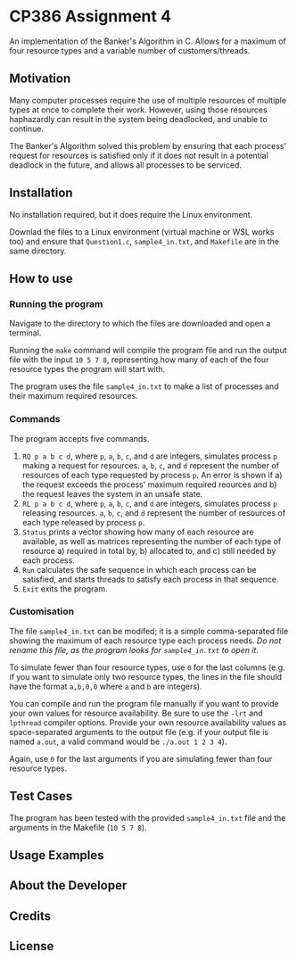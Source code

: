 # CP386 Assignment 4

An implementation of the Banker's Algorithm in C. Allows for a maximum of four resource types and a variable number of customers/threads.

## Motivation

Many computer processes require the use of multiple resources of multiple types at once to complete their work. However, using those resources haphazardly can result in the system being deadlocked, and unable to continue.

The Banker's Algorithm solved this problem by ensuring that each process' request for resources is satisfied only if it does not result in a potential deadlock in the future, and allows all processes to be serviced.

## Installation

No installation required, but it does require the Linux environment.

Downlad the files to a Linux environment (virtual machine or WSL works too) and ensure that `Question1.c`, `sample4_in.txt`, and `Makefile` are in the same directory.

## How to use

### Running the program

Navigate to the directory to which the files are downloaded and open a terminal.

Running the `make` command will compile the program file and run the output file with the input `10 5 7 8`, representing how many of each of the four resource types the program will start with.

The program uses the file `sample4_in.txt` to make a list of processes and their maximum required resources.

### Commands

The program accepts five commands.

1. `RQ p a b c d`, where `p`, `a`, `b`, `c`, and `d` are integers, simulates process `p` making a request for resources. `a`, `b`, `c`, and `d` represent the number of resources of each type requested by process `p`. An error is shown if a) the request exceeds the process' maximum required reources and b) the request leaves the system in an unsafe state.
2. `RL p a b c d`, where `p`, `a`, `b`, `c`, and `d` are integers, simulates process `p` releasing resources. `a`, `b`, `c`, and `d` represent the number of resources of each type released by process `p`.
3. `Status` prints a vector showing how many of each resource are available, as well as matrices representing the number of each type of resource a) required in total by, b) allocated to, and c) still needed by each process.
4. `Run` calculates the safe sequence in which each process can be satisfied, and starts threads to satisfy each process in that sequence.
5. `Exit` exits the program.

### Customisation

The file `sample4_in.txt` can be modifed; it is a simple comma-separated file showing the maximum of each resource type each process needs. *Do not rename this file, as the program looks for `sample4_in.txt` to open it.*

To simulate fewer than four resource types, use `0` for the last columns (e.g. if you want to simulate only two resource types, the lines in the file should have the format `a,b,0,0` where `a` and `b` are integers).

You can compile and run the program file manually if you want to provide your own values for resource availability. Be sure to use the `-lrt` and `lpthread` compiler options. Provide your own resource availability values as space-separated arguments to the output file (e.g. if your output file is named `a.out`, a valid command would be `./a.out 1 2 3 4`).

Again, use `0` for the last arguments if you are simulating fewer than four resource types.

## Test Cases

The program has been tested with the provided `sample4_in.txt` file and the arguments in the Makefile (`10 5 7 8`).

## Usage Examples

## About the Developer

## Credits

## License
